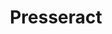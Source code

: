 ---
layout: post
title: Presseract
site: http://www.presseract.com/
image: /lib/img/projects/hublished.jpg
category: demo
whichdd: April 2013
maker: 
- name: Ali Al-Ebrahim
  school: #
---